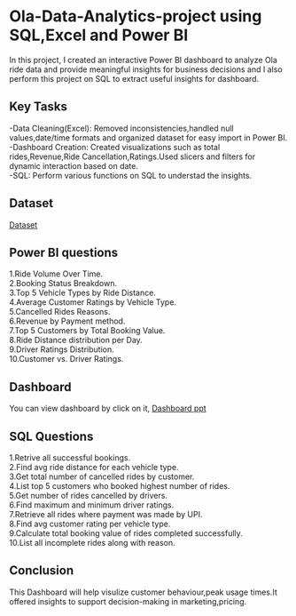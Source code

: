 # Ola-Data-Analytics-project using SQL,Excel and Power BI

In this project, I created an interactive Power BI dashboard to analyze Ola ride data and provide meaningful insights for business decisions and I also perform this project on SQL to extract useful insights for dashboard.

## Key Tasks
-Data Cleaning(Excel): Removed inconsistencies,handled null values,date/time formats and organized dataset for easy import in Power BI.
<br/>
-Dashboard Creation: Created visualizations such as total rides,Revenue,Ride Cancellation,Ratings.Used slicers and filters for dynamic interaction based on date.
<br/>
-SQL: Perform various functions on SQL to understad the insights.

## Dataset
<a href="https://github.com/AkhilKumar3/Ola-Data-Analytics-project/blob/main/Ola%20Dataset.xlsx">Dataset</a>

## Power BI questions
1.Ride Volume Over Time.
<br/>
2.Booking Status Breakdown.
<br/>
3.Top 5 Vehicle Types by Ride Distance.
<br/>
4.Average Customer Ratings by Vehicle Type.
<br/>
5.Cancelled Rides Reasons.
<br/>
6.Revenue by Payment method.
<br/>
7.Top 5 Customers by Total Booking Value.
<br/>
8.Ride Distance distribution per Day.
<br/>
9.Driver Ratings Distribution.
<br/>
10.Customer vs. Driver Ratings.

## Dashboard
You can view dashboard by click on it,
<a href="https://github.com/AkhilKumar3/Ola-Data-Analytics-project/blob/main/Ola%20Dashboard%20ppt.pptx">Dashboard ppt</a>

## SQL Questions
1.Retrive all successful bookings.
<br/>
2.Find avg ride distance for each vehicle type.
<br/>
3.Get total number of cancelled rides by customer.
<br/>
4.List top 5 customers who booked highest number of rides.
<br/>
5.Get number of rides cancelled by drivers.
<br/>
6.Find maximum and minimum driver ratings.
<br/>
7.Retrieve all rides where payment was made by UPI.
<br/>
8.Find avg customer rating per vehicle type.
<br/>
9.Calculate total booking value of rides completed successfully.
<br/>
10.List all incomplete rides along with reason.

## Conclusion
This Dashboard will help visulize customer behaviour,peak usage times.It offered insights to support decision-making in marketing,pricing.

